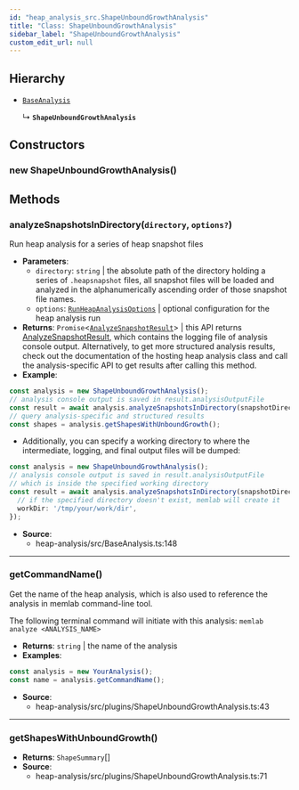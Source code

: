 ```yaml
---
id: "heap_analysis_src.ShapeUnboundGrowthAnalysis"
title: "Class: ShapeUnboundGrowthAnalysis"
sidebar_label: "ShapeUnboundGrowthAnalysis"
custom_edit_url: null
---
```


## Hierarchy

- [`BaseAnalysis`](heap_analysis_src.BaseAnalysis.md)

  ↳ **`ShapeUnboundGrowthAnalysis`**

## Constructors

### <a id="new shapeunboundgrowthanalysis"></a>**new ShapeUnboundGrowthAnalysis**()

## Methods

### <a id="analyzesnapshotsindirectory"></a>**analyzeSnapshotsInDirectory**(`directory`, `options?`)

Run heap analysis for a series of heap snapshot files

 * **Parameters**:
    * `directory`: `string` | the absolute path of the directory holding a series of `.heapsnapshot` files, all snapshot files will be loaded and analyzed in the alphanumerically ascending order of those snapshot file names.
    * `options`: [`RunHeapAnalysisOptions`](../modules/heap_analysis_src.md#runheapanalysisoptions) | optional configuration for the heap analysis run
 * **Returns**: `Promise`<[`AnalyzeSnapshotResult`](../modules/heap_analysis_src.md#analyzesnapshotresult)\> | this API returns [AnalyzeSnapshotResult](../modules/heap_analysis_src.md#analyzesnapshotresult), which contains
the logging file of analysis console output. Alternatively, to get more
structured analysis results, check out the documentation of the hosting
heap analysis class and call the analysis-specific API to get results
after calling this method.
* **Example**:
```typescript
const analysis = new ShapeUnboundGrowthAnalysis();
// analysis console output is saved in result.analysisOutputFile
const result = await analysis.analyzeSnapshotsInDirectory(snapshotDirectory);
// query analysis-specific and structured results
const shapes = analysis.getShapesWithUnboundGrowth();
```
* Additionally, you can specify a working directory to where
the intermediate, logging, and final output files will be dumped:
```typescript
const analysis = new ShapeUnboundGrowthAnalysis();
// analysis console output is saved in result.analysisOutputFile
// which is inside the specified working directory
const result = await analysis.analyzeSnapshotsInDirectory(snapshotDirectory, {
  // if the specified directory doesn't exist, memlab will create it
  workDir: '/tmp/your/work/dir',
});
```

 * **Source**:
    * heap-analysis/src/BaseAnalysis.ts:148

___

### <a id="getcommandname"></a>**getCommandName**()

Get the name of the heap analysis, which is also used to reference
the analysis in memlab command-line tool.

The following terminal command will initiate with this analysis:
`memlab analyze <ANALYSIS_NAME>`

 * **Returns**: `string` | the name of the analysis
* **Examples**:
```typescript
const analysis = new YourAnalysis();
const name = analysis.getCommandName();
```

 * **Source**:
    * heap-analysis/src/plugins/ShapeUnboundGrowthAnalysis.ts:43

___

### <a id="getshapeswithunboundgrowth"></a>**getShapesWithUnboundGrowth**()

 * **Returns**: `ShapeSummary`[]
 * **Source**:
    * heap-analysis/src/plugins/ShapeUnboundGrowthAnalysis.ts:71

